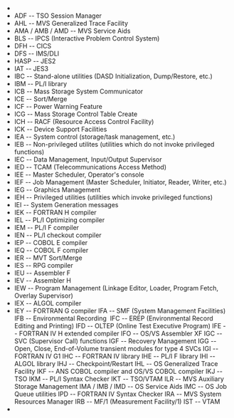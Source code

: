 -
- ADF -- TSO Session Manager
- AHL -- MVS Generalized Trace Facility
- AMA / AMB / AMD -- MVS Service Aids
- BLS -- IPCS (Interactive Problem Control System)
- DFH -- CICS
- DFS -- IMS/DLI
- HASP -- JES2
- IAT -- JES3
- IBC -- Stand-alone utilities (DASD Initialization, Dump/Restore, etc.)
- IBM -- PL/I library
- ICB -- Mass Storage System Communicator
- ICE -- Sort/Merge
- ICF -- Power Warning Feature
- ICG -- Mass Storage Control Table Create
- ICH -- RACF (Resource Access Control Facility)
- ICK -- Device Support Facilities
- IEA -- System control (storage/task management, etc.)
- IEB -- Non-privileged utilites (utilities which do not invoke privileged functions)
- IEC -- Data Management, Input/Output Supervisor
- IED -- TCAM (Telecommunications Access Method)
- IEE -- Master Scheduler, Operator's console
- IEF -- Job Management (Master Scheduler, Initiator, Reader, Writer, etc.)
- IEG -- Graphics Management
- IEH -- Privileged utilities (utilities which invoke privileged functions)
- IEI -- System Generation messages
- IEK -- FORTRAN H compiler
- IEL -- PL/I Optimizing compiler
- IEM -- PL/I F compiler
- IEN -- PL/I checkout compiler
- IEP -- COBOL E compiler
- IEQ -- COBOL F compiler
- IER -- MVT Sort/Merge
- IES -- RPG compiler
- IEU -- Assembler F
- IEV -- Assembler H
- IEW -- Program Management (Linkage Editor, Loader, Program Fetch, Overlay Supervisor)
- IEX -- ALGOL compiler
- IEY -- FORTRAN G compiler
  IFA -- SMF (System Management Facilities)
  IFB -- Environmental Recording 
  IFC -- EREP (Environmental Record Editing and Printing)
  IFD -- OLTEP (Online Test Executive Program)
  IFE -- FORTRAN IV H extended compiler
  IFO -- OS/VS Assembler XF
  IGC -- SVC (Supervisor Call) functions
  IGF -- Recovery Management
  IGG -- Open, Close, End-of-Volume transient modules for type 4 SVCs
  IGI -- FORTRAN IV G1
  IHC -- FORTRAN IV library
  IHE -- PL/I F library
  IHI -- ALGOL library
  IHJ -- Checkpoint/Restart
  IHL -- OS Generalized Trace Facility
  IKF -- ANS COBOL compiler and OS/VS COBOL compiler
  IKJ -- TSO
  IKM -- PL/I Syntax Checker
  IKT -- TSO/VTAM
  ILR -- MVS Auxiliary Storage Management
  IMA / IMB / IMD -- OS Service Aids
  IMC -- OS Job Queue utilities
  IPD -- FORTRAN IV Syntax Checker
  IRA -- MVS System Resources Manager
  IRB -- MF/1 (Measurement Facility/1)
  IST -- VTAM
-